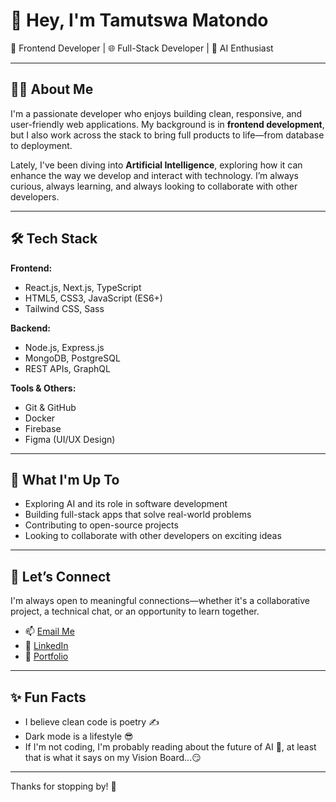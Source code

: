 # 👋 Hey, I'm Tamutswa Matondo

🚀 Frontend Developer | 🌐 Full-Stack Developer | 🤖 AI Enthusiast

---

## 👨‍💻 About Me

I'm a passionate developer who enjoys building clean, responsive, and user-friendly web applications. My background is in **frontend development**, but I also work across the stack to bring full products to life—from database to deployment.

Lately, I've been diving into **Artificial Intelligence**, exploring how it can enhance the way we develop and interact with technology. I’m always curious, always learning, and always looking to collaborate with other developers.

---

## 🛠 Tech Stack

**Frontend:**
- React.js, Next.js, TypeScript
- HTML5, CSS3, JavaScript (ES6+)
- Tailwind CSS, Sass

**Backend:**
- Node.js, Express.js
- MongoDB, PostgreSQL
- REST APIs, GraphQL

**Tools & Others:**
- Git & GitHub
- Docker
- Firebase
- Figma (UI/UX Design)

---

## 🔭 What I'm Up To

- Exploring AI and its role in software development
- Building full-stack apps that solve real-world problems
- Contributing to open-source projects
- Looking to collaborate with other developers on exciting ideas

---

## 🤝 Let’s Connect

I'm always open to meaningful connections—whether it's a collaborative project, a technical chat, or an opportunity to learn together.

- 📫 [Email Me](mailto:tamutswa.matondo04@gmail.com)
- 💼 [LinkedIn](https://www.linkedin.com/in/tamutswa-matondo-93075a35b/)
- 🧠 [Portfolio](https://tamutswamatondo.dev)

---

## ✨ Fun Facts

- I believe clean code is poetry ✍️
- Dark mode is a lifestyle 😎
- If I'm not coding, I'm probably reading about the future of AI 🚀, at least that is what it says on my Vision Board...😏

---

Thanks for stopping by! 🌟
